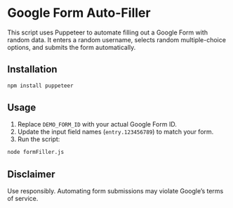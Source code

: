 # Google Form Auto-Filler

This script uses Puppeteer to automate filling out a Google Form with random data. It enters a random username, selects random multiple-choice options, and submits the form automatically.

## Installation
```sh
npm install puppeteer
```

## Usage
1. Replace `DEMO_FORM_ID` with your actual Google Form ID.
2. Update the input field names (`entry.123456789`) to match your form.
3. Run the script:
```sh
node formFiller.js
```

## Disclaimer
Use responsibly. Automating form submissions may violate Google’s terms of service.
